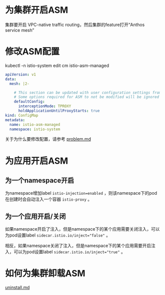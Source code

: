 # 为集群开启ASM

集群要开启 VPC-native traffic routing，然后集群的feature打开“Anthos service mesh”

# 修改ASM配置

kubectl -n istio-system edit cm istio-asm-managed

```yaml
apiVersion: v1
data:
  mesh: |2-

    # This section can be updated with user configuration settings from https://istio.io/latest/docs/reference/config/istio.mesh.v1alpha1/
    # Some options required for ASM to not be modified will be ignored
    defaultConfig:
      interceptionMode: TPROXY
      holdApplicationUntilProxyStarts: true
kind: ConfigMap
metadata:
  name: istio-asm-managed
  namespace: istio-system
```

关于为什么要修改配置，请参考 [problem.md](problem.md)

# 为应用开启ASM

## 为一个namespace开启

为namespace增加label `istio-injection=enabled` ，则该namespace下的pod在创建时会自动注入一个容器 `istio-proxy` 。

## 为一个应用开启/关闭

如果namespace开启了注入，但是namespace下的某个应用需要关闭注入，可以为pod设置label  `sidecar.istio.io/inject="false"` 。

相反，如果namespace关闭了注入，但是namespace下的某个应用需要开启注入，可以为pod设置label  `sidecar.istio.io/inject="true"` 。

# 如何为集群卸载ASM

[uninstall.md](uninstall.md)
